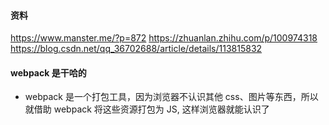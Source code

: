 #### 资料

https://www.manster.me/?p=872
https://zhuanlan.zhihu.com/p/100974318
https://blog.csdn.net/qq_36702688/article/details/113815832

#### webpack 是干哈的

- webpack 是一个打包工具，因为浏览器不认识其他 css、图片等东西，所以就借助 webpack 将这些资源打包为 JS, 这样浏览器就能认识了
